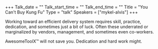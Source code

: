 +++
Talk_date = ""
Talk_start_time = ""
Talk_end_time = ""
Title = "You Can't Buy Kung Fu"
Type = "talk"
Speakers = ["mykel-alvis"]
+++

Working toward an efficient delivery system requires skill, practice,
dedication, and sometimes just a bit of luck. Often these underrated or
marginalized by vendors, management, and sometimes even co-workers.

AwesomeToolX™ will not save you. Dedication and hard work might.
